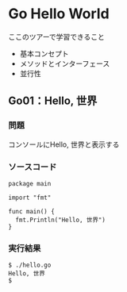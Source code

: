 Go Hello World
======================

ここのツアーで学習できること

* 基本コンセプト
* メソッドとインターフェース
* 並行性

Go01：Hello, 世界
------
### 問題 ###
コンソールにHello, 世界と表示する

### ソースコード ###

    package main
    
    import "fmt"
    
    func main() {
      fmt.Println("Hello, 世界")
    }

### 実行結果 ###

    $ ./hello.go 
    Hello, 世界
    $ 



